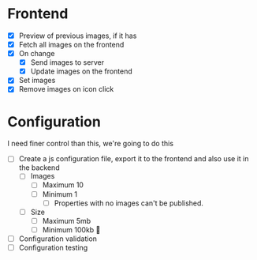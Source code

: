 # Frontend

- [x] Preview of previous images, if it has
- [x] Fetch all images on the frontend
- [x] On change
    - [x] Send images to server
    - [x] Update images on the frontend
- [x] Set images
- [x] Remove images on icon click

# Configuration

I need finer control than this, we're going to do this

- [ ] Create a js configuration file, export it to the frontend and also use it in the backend
    - [ ] Images
        - [ ] Maximum 10
        - [ ] Minimum 1
            - [ ] Properties with no images can't be published.
            <!-- This is a quality control -->
    - [ ] Size
        - [ ] Maximum 5mb
        - [ ] Minimum 100kb 🥶
        <!-- I'm not so sure about this '1kb' thing, because it has to be pretty low res for it to be so low -->
        <!-- Update: Changed it to 100 kb, because I've scaled down a house to 1366x768 and it weights 891kb 😒 -->
        <!-- 100kb is already a dubious image, keep a watch on bro 🤔🤨😤 -->

- [ ] Configuration validation
- [ ] Configuration testing
